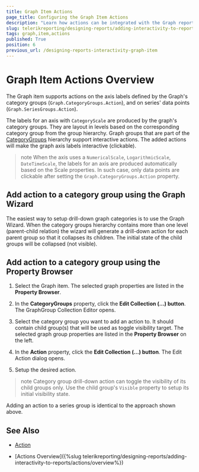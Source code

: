 ```yaml
---
title: Graph Item Actions
page_title: Configuring the Graph Item Actions 
description: "Learn how actions can be integrated with the Graph report item's Category Groups and/or the Graph Series' data points."
slug: telerikreporting/designing-reports/adding-interactivity-to-reports/actions/graph-item-actions
tags: graph,item,actions
published: True
position: 6
previous_url: /designing-reports-interactivity-graph-item
---
```


# Graph Item Actions Overview

The Graph item supports actions on the axis labels defined by the Graph's category groups (`Graph.CategoryGroups.Action`), and on series' data points (`Graph.SeriesGroups.Action`). 

The labels for an axis with `CategoryScale` are produced by the graph's category groups. They are layout in levels based on the corresponding category group from the group hierarchy. Graph groups that are part of the [CategoryGroups](/api/Telerik.Reporting.Graph#Telerik_Reporting_Graph_CategoryGroups) hierarchy support interactive actions. The added actions will make the graph axis labels interactive (clickable). 

>note When the axis uses a `NumericalScale`, `LogarithmicScale`, `DateTimeScale`, the labels for an axis are produced automatically based on the Scale properties. In such case, only data points are clickable after setting the `Graph.CategoryGroups.Action` property. 

## Add action to a category group using the Graph Wizard

The easiest way to setup drill-down graph categories is to use the Graph Wizard. When the category groups hierarchy contains more than one level (parent-child relation) the wizard will generate a drill-down action for each parent group so that it collapses its children. The initial state of the child groups will be collapsed (not visible). 

## Add action to a category group using the Property Browser

1. Select the Graph item. The selected graph properties are listed in the __Property Browser__. 

1. In the __CategoryGroups__ property, click the __Edit Collection (…) button__. The GraphGroup Collection Editor opens. 

1. Select the category group you want to add an action to. It should contain child group(s) that will be used as toggle visibility target. The selected graph group properties are listed in the __Property Browser__ on the left. 

1. In the __Action__ property, click the __Edit Collection (…) button__. The Edit Action dialog opens. 

1. Setup the desired action. 

>note Category group drill-down action can toggle the visibility of its child groups only. Use the child group's `Visible` property to setup its initial visibility state. 

Adding an action to a series group is identical to the approach shown above. 

## See Also

 * [Action](/api/Telerik.Reporting.GraphGroup#collapsible-Telerik_Reporting_GraphGroup_Action)
 
 * [Actions Overview]({%slug telerikreporting/designing-reports/adding-interactivity-to-reports/actions/overview%})
 
